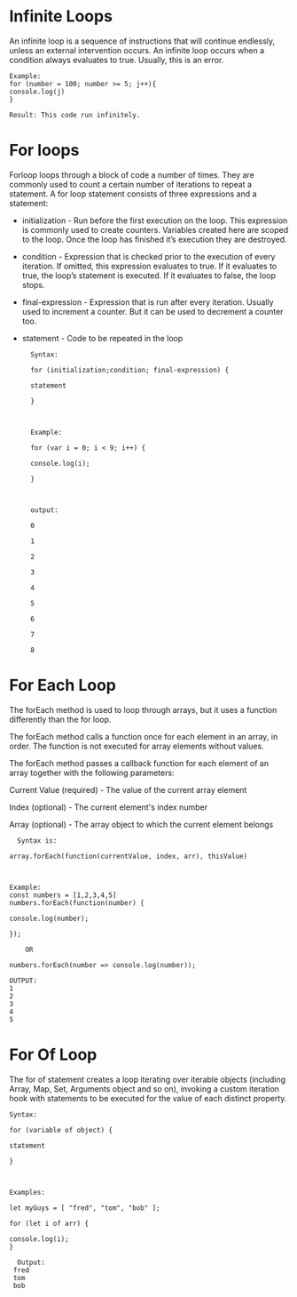 # Infinite Loops

An infinite loop is a sequence of instructions that will continue endlessly, unless an external intervention occurs. 
An infinite loop occurs when a condition always evaluates to true. Usually, this is an error.

	Example:
	for (number = 100; number >= 5; j++){
	console.log(j)
	}
	
	Result: This code run infinitely.

 
 
# For loops
 
Forloop loops through a block of code a number of times. They are commonly used to count a certain number of iterations to repeat a statement.
A for loop statement consists of three expressions and a statement:

- initialization - Run before the first execution on the loop. This expression is commonly used to create counters. Variables created here are scoped to the loop. Once the loop has finished it’s execution they are destroyed.

- condition - Expression that is checked prior to the execution of every iteration. If omitted, this expression evaluates to true. If it evaluates to true, the loop’s statement is executed. If it evaluates to false, the loop stops.

- final-expression - Expression that is run after every iteration. Usually used to increment a counter. But it can be used to decrement a counter too.

- statement - Code to be repeated in the loop

		Syntax:
	
		for (initialization;condition; final-expression) {

		statement

		}

  

		Example:

		for (var i = 0; i < 9; i++) {

		console.log(i);

		}

  

		output:

		0

		1

		2

		3

		4

		5

		6

		7

		8


# For Each Loop 

The forEach method is used to loop through arrays, but it uses a function differently than the for loop.

The forEach method calls a function once for each element in an array, in order. The function is not executed for array elements without values.

The forEach method passes a callback function for each element of an array together with the following parameters:

Current Value (required) - The value of the current array element

Index (optional) - The current element's index number

Array (optional) - The array object to which the current element belongs

	  Syntax is:

	array.forEach(function(currentValue, index, arr), thisValue)

  

	Example:
	const numbers = [1,2,3,4,5]
	numbers.forEach(function(number) {

	console.log(number);

	});

		OR
	
	numbers.forEach(number => console.log(number));

	OUTPUT:
	1
	2
	3
	4
	5


# For Of Loop  
The for of statement creates a loop iterating over iterable objects (including Array, Map, Set, Arguments object and so on), invoking a custom iteration hook with statements to be executed for the value of each distinct property.  

	Syntax:

	for (variable of object) {

	statement

	}

  

	Examples:

	let myGuys = [ "fred", "tom", "bob" ]; 

	for (let i of arr) {

	console.log(i);
	}

	  Output:
	 fred
	 tom
	 bob
